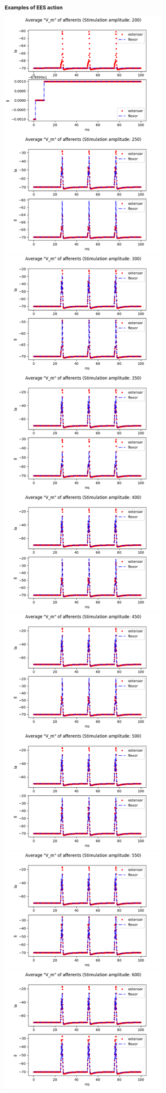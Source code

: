 ### Examples of EES action  
![](test_figures/amplitude_200.png)  
![](test_figures/amplitude_250.png)  
![](test_figures/amplitude_300.png)  
![](test_figures/amplitude_350.png)  
![](test_figures/amplitude_400.png)  
![](test_figures/amplitude_450.png)  
![](test_figures/amplitude_500.png)  
![](test_figures/amplitude_550.png)  
![](test_figures/amplitude_600.png)  
